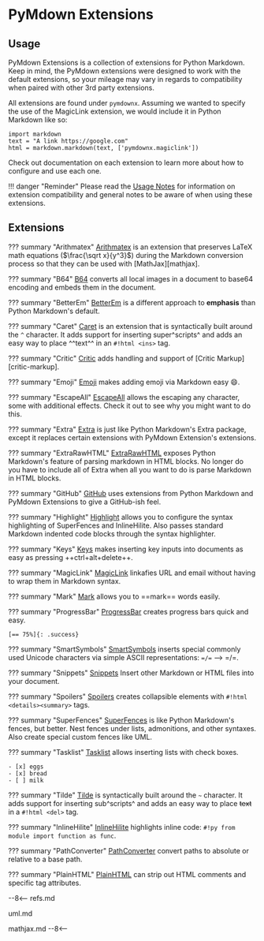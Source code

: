 # PyMdown Extensions

## Usage

PyMdown Extensions is a collection of extensions for Python Markdown.  Keep in mind, the PyMdown extensions were designed to work with the default extensions, so your mileage may vary in regards to compatibility when paired with other 3rd party extensions.

All extensions are found under `pymdownx`.  Assuming we wanted to specify the use of the MagicLink extension, we would include it in Python Markdown like so:

```
import markdown
text = "A link https://google.com"
html = markdown.markdown(text, ['pymdownx.magiclink'])
```

Check out documentation on each extension to learn more about how to configure and use each one.

!!! danger "Reminder"
    Please read the [Usage Notes](usage_notes.md) for information on extension compatibility and general notes to be aware of when using these extensions.

## Extensions

??? summary "Arithmatex"
    [Arithmatex](extensions/arithmatex.md) is an extension that preserves LaTeX math equations ($\frac{\sqrt x}{y^3}$) during the Markdown conversion process so that they can be used with [MathJax][mathjax].

??? summary "B64"
    [B64](extensions/b64.md) converts all local images in a document to base64 encoding and embeds them in the document.

??? summary "BetterEm"
    [BetterEm](extensions/betterem.md) is a different approach to **emphasis** than Python Markdown's default.

??? summary "Caret"
    [Caret](extensions/caret.md) is an extension that is syntactically built around the `^` character. It adds support for inserting super^scripts^ and adds an easy way to place ^^text^^ in an `#!html <ins>` tag.

??? summary "Critic"
    [Critic](extensions/critic.md) adds handling and support of [Critic Markup][critic-markup].

??? summary "Emoji"
    [Emoji](extensions/emoji.md) makes adding emoji via Markdown easy :smile:.

??? summary "EscapeAll"
    [EscapeAll](extensions/escapeall.md) allows the escaping any character, some with additional effects.  Check it out to see why you might want to do this.

??? summary "Extra"
    [Extra](extensions/extra.md) is just like Python Markdown's Extra package, except it replaces certain extensions with PyMdown Extension's extensions.

??? summary "ExtraRawHTML"
    [ExtraRawHTML](extensions/extrarawhtml.md) exposes Python Markdown's feature of parsing markdown in HTML blocks. No longer do you have to include all of Extra when all you want to do is parse Markdown in HTML blocks.

??? summary "GitHub"
    [GitHub](extensions/github.md) uses extensions from Python Markdown and PyMdown Extensions to give a GitHub-ish feel.

??? summary "Highlight"
    [Highlight](extensions/highlight.md) allows you to configure the syntax highlighting of SuperFences and InlineHilite.  Also passes standard Markdown indented code blocks through the syntax highlighter.

??? summary "Keys"
    [Keys](extensions/keys.md) makes inserting key inputs into documents as easy as pressing ++ctrl+alt+delete++.

??? summary "MagicLink"
    [MagicLink](extensions/magiclink.md) linkafies URL and email without having to wrap them in Markdown syntax.

??? summary "Mark"
    [Mark](extensions/mark.md) allows you to ==mark== words easily.

??? summary "ProgressBar"
    [ProgressBar](extensions/progressbar.md) creates progress bars quick and easy.

    [== 75%]{: .success}

??? summary "SmartSymbols"
    [SmartSymbols](extensions/smartsymbols.md) inserts special commonly used Unicode characters via simple ASCII representations: `=/=` --> =/=.

??? summary "Snippets"
    [Snippets](extensions/snippets.md) Insert other Markdown or HTML files into your document.

??? summary "Spoilers"
    [Spoilers](extensions/spoilers.md) creates collapsible elements with `#!html <details><summary>` tags.

??? summary "SuperFences"
    [SuperFences](extensions/superfences.md) is like Python Markdown's fences, but better. Nest fences under lists, admonitions, and other syntaxes. Also create special custom fences like UML.

??? summary "Tasklist"
    [Tasklist](extensions/tasklist.md) allows inserting lists with check boxes.

    - [x] eggs
    - [x] bread
    - [ ] milk

??? summary "Tilde"
    [Tilde](extensions/tilde.md) is syntactically built around the `~` character. It adds support for inserting sub^scripts^ and adds an easy way to place ~~text~~ in a `#!html <del>` tag.

??? summary "InlineHilite"
    [InlineHilite](extensions/inlinehilite.md) highlights inline code: `#!py from module import function as func`.

??? summary "PathConverter"
    [PathConverter](extensions/pathconverter.md) convert paths to absolute or relative to a base path.

??? summary "PlainHTML"
    [PlainHTML](extensions/plainhtml.md) can strip out HTML comments and specific tag attributes.

--8<--
refs.md

uml.md

mathjax.md
--8<--

